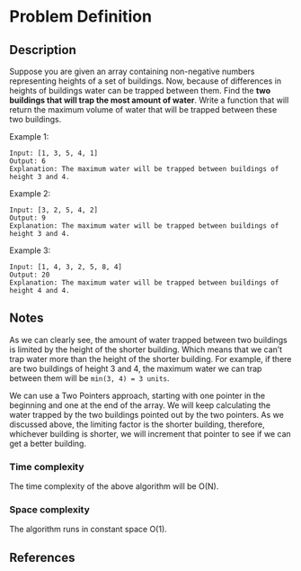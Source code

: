 # Problem Definition

## Description

Suppose you are given an array containing non-negative numbers representing heights of a set of buildings. Now, because of differences in heights of buildings water can be trapped between them. Find the **two buildings that will trap the most amount of water**. Write a function that will return the maximum volume of water that will be trapped between these two buildings.

Example 1:

```plaintext
Input: [1, 3, 5, 4, 1]
Output: 6
Explanation: The maximum water will be trapped between buildings of height 3 and 4.
```

Example 2:

```plaintext
Input: [3, 2, 5, 4, 2]
Output: 9
Explanation: The maximum water will be trapped between buildings of height 3 and 4.
```

Example 3:

```plaintext
Input: [1, 4, 3, 2, 5, 8, 4]
Output: 20
Explanation: The maximum water will be trapped between buildings of height 4 and 4.
```

## Notes

As we can clearly see, the amount of water trapped between two buildings is limited by the height of the shorter building. Which means that we can’t trap water more than the height of the shorter building. For example, if there are two buildings of height 3 and 4, the maximum water we can trap between them will be `min(3, 4) = 3 units`.

We can use a Two Pointers approach, starting with one pointer in the beginning and one at the end of the array. We will keep calculating the water trapped by the two buildings pointed out by the two pointers. As we discussed above, the limiting factor is the shorter building, therefore, whichever building is shorter, we will increment that pointer to see if we can get a better building.

### Time complexity

The time complexity of the above algorithm will be O(N).

### Space complexity

The algorithm runs in constant space O(1).

## References
